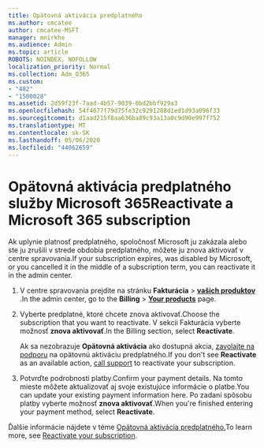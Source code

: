 ```yaml
---
title: Opätovná aktivácia predplatného
ms.author: cmcatee
author: cmcatee-MSFT
manager: mnirkhe
ms.audience: Admin
ms.topic: article
ROBOTS: NOINDEX, NOFOLLOW
localization_priority: Normal
ms.collection: Adm_O365
ms.custom:
- "482"
- "1500028"
ms.assetid: 2d59f23f-7aad-4b57-9039-0bd2bbf929a3
ms.openlocfilehash: 54f4077f79d75fe32c9291288d1ed1d93a096f33
ms.sourcegitcommit: d1aad215f8aa636ba89c93a13a0c9d90e997f752
ms.translationtype: MT
ms.contentlocale: sk-SK
ms.lasthandoff: 05/06/2020
ms.locfileid: "44062659"
---
```

# <a name="reactivate-a-microsoft-365-subscription"></a><span data-ttu-id="ac4ed-102">Opätovná aktivácia predplatného služby Microsoft 365</span><span class="sxs-lookup"><span data-stu-id="ac4ed-102">Reactivate a Microsoft 365 subscription</span></span>

<span data-ttu-id="ac4ed-103">Ak uplynie platnosť predplatného, spoločnosť Microsoft ju zakázala alebo ste ju zrušili v strede obdobia predplatného, môžete ju znova aktivovať v centre spravovania.</span><span class="sxs-lookup"><span data-stu-id="ac4ed-103">If your subscription expires, was disabled by Microsoft, or you cancelled it in the middle of a subscription term, you can reactivate it in the admin center.</span></span>
  
1. <span data-ttu-id="ac4ed-104">V centre spravovania prejdite na stránku **Fakturácia** \> **[vašich produktov](https://go.microsoft.com/fwlink/p/?linkid=842054)** .</span><span class="sxs-lookup"><span data-stu-id="ac4ed-104">In the admin center, go to the **Billing** \> **[Your products](https://go.microsoft.com/fwlink/p/?linkid=842054)** page.</span></span>

2. <span data-ttu-id="ac4ed-105">Vyberte predplatné, ktoré chcete znova aktivovať.</span><span class="sxs-lookup"><span data-stu-id="ac4ed-105">Choose the subscription that you want to reactivate.</span></span> <span data-ttu-id="ac4ed-106">V sekcii Fakturácia vyberte možnosť **znova aktivovať**.</span><span class="sxs-lookup"><span data-stu-id="ac4ed-106">In the Billing section, select **Reactivate**.</span></span>

    <span data-ttu-id="ac4ed-107">Ak sa nezobrazuje **Opätovná aktivácia** ako dostupná akcia, [zavolajte na podporu](https://docs.microsoft.com/microsoft-365/admin/contact-support-for-business-products) na opätovnú aktiváciu predplatného.</span><span class="sxs-lookup"><span data-stu-id="ac4ed-107">If you don't see **Reactivate** as an available action, [call support](https://docs.microsoft.com/microsoft-365/admin/contact-support-for-business-products) to reactivate your subscription.</span></span>

3. <span data-ttu-id="ac4ed-108">Potvrďte podrobnosti platby.</span><span class="sxs-lookup"><span data-stu-id="ac4ed-108">Confirm your payment details.</span></span> <span data-ttu-id="ac4ed-109">Na tomto mieste môžete aktualizovať aj svoje existujúce informácie o platbe.</span><span class="sxs-lookup"><span data-stu-id="ac4ed-109">You can update your existing payment information here.</span></span> <span data-ttu-id="ac4ed-110">Po zadaní spôsobu platby vyberte možnosť **znova aktivovať**.</span><span class="sxs-lookup"><span data-stu-id="ac4ed-110">When you're finished entering your payment method, select **Reactivate**.</span></span>

<span data-ttu-id="ac4ed-111">Ďalšie informácie nájdete v téme [Opätovná aktivácia predplatného.](https://docs.microsoft.com/microsoft-365/commerce/subscriptions/reactivate-your-subscription)</span><span class="sxs-lookup"><span data-stu-id="ac4ed-111">To learn more, see [Reactivate your subscription](https://docs.microsoft.com/microsoft-365/commerce/subscriptions/reactivate-your-subscription).</span></span>